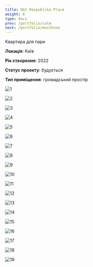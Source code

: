 ```yaml
---
title: D&Y Respublika Place
weight: 6
type: docs
prev: /portfolio/calm
next: /portfolio/musthave
---
```

Квартира для пари

**Локація**: Київ

**Рік створення**: 2022

**Статус проекту**: будується

**Тип приміщення**: громадський простір

![1](1.jpg)

![2](2.jpg)

![3](3.jpg)

![4](4.jpg)

![5](5.jpg)

![6](6.jpg)

![7](7.jpg)

![8](8.jpg)

![9](9.jpg)

![10](10.jpg)

![11](11.jpg)

![12](12.jpg)

![13](13.jpg)

![14](14.jpg)

![15](15.jpg)

![16](16.jpg)

![17](17.jpg)

![18](18.jpg)

![19](19.jpg)